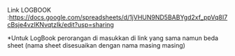 Link LOGBOOK :https://docs.google.com/spreadsheets/d/1jVHUN9ND5BABYgd2xf_ppVq8I7cBsje4vzlKNvqtzIk/edit?usp=sharing

*Untuk LogBook perorangan di masukkan di link yang sama namun beda sheet (nama sheet disesuaikan dengan nama masing masing)
